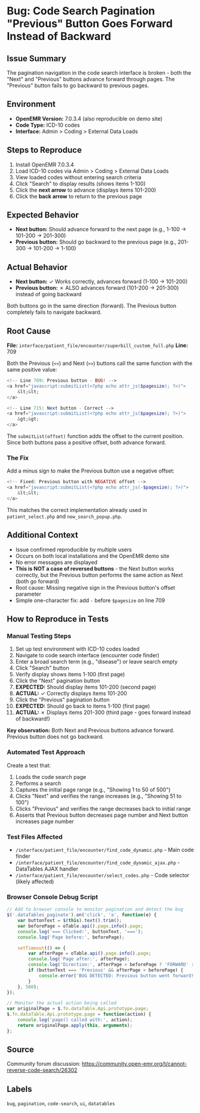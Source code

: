 # Bug: Code Search Pagination "Previous" Button Goes Forward Instead of Backward

## Issue Summary
The pagination navigation in the code search interface is broken - both the "Next" and "Previous" buttons advance forward through pages. The "Previous" button fails to go backward to previous pages.

## Environment
- **OpenEMR Version:** 7.0.3.4 (also reproducible on demo site)
- **Code Type:** ICD-10 codes
- **Interface:** Admin > Coding > External Data Loads

## Steps to Reproduce
1. Install OpenEMR 7.0.3.4
2. Load ICD-10 codes via Admin > Coding > External Data Loads
3. View loaded codes without entering search criteria
4. Click "Search" to display results (shows items 1-100)
5. Click the **next arrow** to advance (displays items 101-200)
6. Click the **back arrow** to return to the previous page

## Expected Behavior
- **Next button:** Should advance forward to the next page (e.g., 1-100 → 101-200 → 201-300)
- **Previous button:** Should go backward to the previous page (e.g., 201-300 → 101-200 → 1-100)

## Actual Behavior
- **Next button:** ✓ Works correctly, advances forward (1-100 → 101-200)
- **Previous button:** ✗ ALSO advances forward (101-200 → 201-300) instead of going backward

Both buttons go in the same direction (forward). The Previous button completely fails to navigate backward.

## Root Cause

**File:** `interface/patient_file/encounter/superbill_custom_full.php`
**Line:** 709

Both the Previous (`<<`) and Next (`>>`) buttons call the same function with the same positive value:

```php
<!-- Line 709: Previous button - BUG! -->
<a href="javascript:submitList(<?php echo attr_js($pagesize); ?>)">
    &lt;&lt;
</a>

<!-- Line 715: Next button - Correct -->
<a href="javascript:submitList(<?php echo attr_js($pagesize); ?>)">
    &gt;&gt;
</a>
```

The `submitList(offset)` function adds the offset to the current position. Since both buttons pass a positive offset, both advance forward.

### The Fix

Add a minus sign to make the Previous button use a negative offset:

```php
<!-- Fixed: Previous button with NEGATIVE offset -->
<a href="javascript:submitList(<?php echo attr_js(-$pagesize); ?>)">
    &lt;&lt;
</a>
```

This matches the correct implementation already used in `patient_select.php` and `new_search_popup.php`.

## Additional Context
- Issue confirmed reproducible by multiple users
- Occurs on both local installations and the OpenEMR demo site
- No error messages are displayed
- **This is NOT a case of reversed buttons** - the Next button works correctly, but the Previous button performs the same action as Next (both go forward)
- Root cause: Missing negative sign in the Previous button's offset parameter
- Simple one-character fix: add `-` before `$pagesize` on line 709

## How to Reproduce in Tests

### Manual Testing Steps
1. Set up test environment with ICD-10 codes loaded
2. Navigate to code search interface (encounter code finder)
3. Enter a broad search term (e.g., "disease") or leave search empty
4. Click "Search" button
5. Verify display shows items 1-100 (first page)
6. Click the "Next" pagination button
7. **EXPECTED:** Should display items 101-200 (second page)
8. **ACTUAL:** ✓ Correctly displays items 101-200
9. Click the "Previous" pagination button
10. **EXPECTED:** Should go back to items 1-100 (first page)
11. **ACTUAL:** ✗ Displays items 201-300 (third page - goes forward instead of backward!)

**Key observation:** Both Next and Previous buttons advance forward. Previous button does not go backward.

### Automated Test Approach
Create a test that:
1. Loads the code search page
2. Performs a search
3. Captures the initial page range (e.g., "Showing 1 to 50 of 500")
4. Clicks "Next" and verifies the range increases (e.g., "Showing 51 to 100")
5. Clicks "Previous" and verifies the range decreases back to initial range
6. Asserts that Previous button decreases page number and Next button increases page number

### Test Files Affected
- `/interface/patient_file/encounter/find_code_dynamic.php` - Main code finder
- `/interface/patient_file/encounter/find_code_dynamic_ajax.php` - DataTables AJAX handler
- `/interface/patient_file/encounter/select_codes.php` - Code selector (likely affected)

### Browser Console Debug Script
```javascript
// Add to browser console to monitor pagination and detect the bug
$('.dataTables_paginate').on('click', 'a', function(e) {
    var buttonText = $(this).text().trim();
    var beforePage = oTable.api().page.info().page;
    console.log('=== Clicked:', buttonText, '===');
    console.log('Page before:', beforePage);

    setTimeout(() => {
        var afterPage = oTable.api().page.info().page;
        console.log('Page after:', afterPage);
        console.log('Direction:', afterPage > beforePage ? 'FORWARD' : 'BACKWARD');
        if (buttonText === 'Previous' && afterPage > beforePage) {
            console.error('BUG DETECTED: Previous button went forward!');
        }
    }, 500);
});

// Monitor the actual action being called
var originalPage = $.fn.dataTable.Api.prototype.page;
$.fn.dataTable.Api.prototype.page = function(action) {
    console.log('page() called with:', action);
    return originalPage.apply(this, arguments);
};
```

## Source
Community forum discussion: https://community.open-emr.org/t/cannot-reverse-code-search/26302

## Labels
`bug`, `pagination`, `code-search`, `ui`, `datatables`
